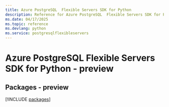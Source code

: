 ```yaml
---
title: Azure PostgreSQL  Flexible Servers SDK for Python
description: Reference for Azure PostgreSQL  Flexible Servers SDK for Python
ms.date: 04/17/2025
ms.topic: reference
ms.devlang: python
ms.service: postgresqlflexibleservers
---
```

# Azure PostgreSQL  Flexible Servers SDK for Python - preview
## Packages - preview
[!INCLUDE [packages](postgresql--flexible-servers-index.md)]
